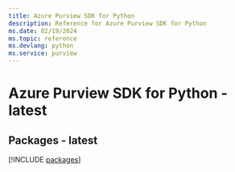 ```yaml
---
title: Azure Purview SDK for Python
description: Reference for Azure Purview SDK for Python
ms.date: 02/19/2024
ms.topic: reference
ms.devlang: python
ms.service: purview
---
```

# Azure Purview SDK for Python - latest
## Packages - latest
[!INCLUDE [packages](purview-index.md)]